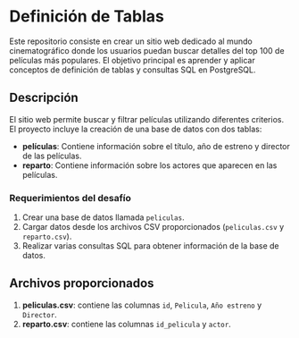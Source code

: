# Definición de Tablas

Este repositorio consiste en crear un sitio web dedicado al mundo cinematográfico donde los usuarios puedan buscar detalles del top 100 de películas más populares. El objetivo principal es aprender y aplicar conceptos de definición de tablas y consultas SQL en PostgreSQL.

## Descripción

El sitio web permite buscar y filtrar películas utilizando diferentes criterios. El proyecto incluye la creación de una base de datos con dos tablas:

- **películas**: Contiene información sobre el título, año de estreno y director de las películas.
- **reparto**: Contiene información sobre los actores que aparecen en las películas.

### Requerimientos del desafío

1. Crear una base de datos llamada `peliculas`.
2. Cargar datos desde los archivos CSV proporcionados (`peliculas.csv` y `reparto.csv`).
3. Realizar varias consultas SQL para obtener información de la base de datos.

## Archivos proporcionados

1. **peliculas.csv**: contiene las columnas `id`, `Pelicula`, `Año estreno` y `Director`.
2. **reparto.csv**: contiene las columnas `id_pelicula` y `actor`.

